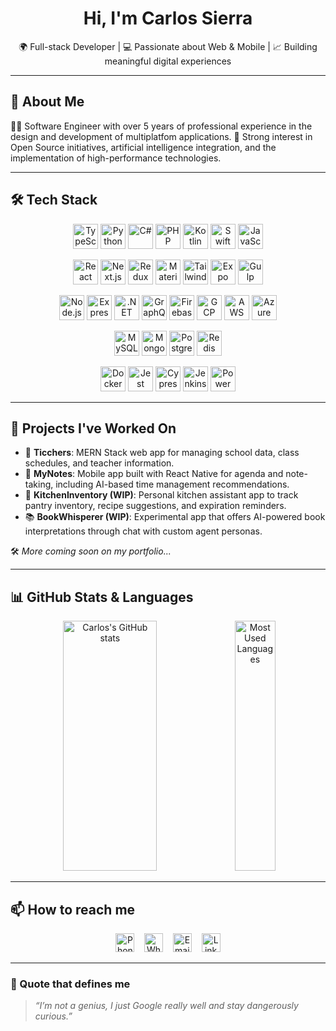 <h1 align="center">Hi, I'm Carlos Sierra</h1>

<p align="center">
  🌍 Full-stack Developer | 💻 Passionate about Web & Mobile | 📈 Building meaningful digital experiences
</p>

---

## 🚀 About Me

👨‍💻 Software Engineer with over 5 years of professional experience in the design and development of multiplatfom applications.
🧠 Strong interest in Open Source initiatives, artificial intelligence integration, and the implementation of high-performance technologies.

---

## 🛠️ Tech Stack

<p align="center">
  <!-- Languages -->
  <a href="https://github.com/microsoft/TypeScript" target="_blank"><img src="https://carlossierrafy24.github.io/dev-utils/icons/languages/typescript.svg" height="40" alt="TypeScript"/></a>
  <a href="https://github.com/python/cpython" target="_blank"><img src="https://carlossierrafy24.github.io/dev-utils/icons/languages/python.svg" height="40" alt="Python"/></a>
  <a href="https://github.com/dotnet/csharplang" target="_blank"><img src="https://carlossierrafy24.github.io/dev-utils/icons/languages/csharp.svg" height="40" alt="C#"/></a>
  <a href="https://github.com/php/php-src" target="_blank"><img src="https://carlossierrafy24.github.io/dev-utils/icons/languages/php.svg" height="40" alt="PHP"/></a>
  <a href="https://github.com/JetBrains/kotlin" target="_blank"><img src="https://carlossierrafy24.github.io/dev-utils/icons/languages/kotlin.svg" height="40" alt="Kotlin"/></a>
  <a href="https://github.com/apple/swift" target="_blank"><img src="https://carlossierrafy24.github.io/dev-utils/icons/languages/swift.svg" height="40" alt="Swift"/></a>
  <a href="https://github.com/tc39" target="_blank"><img src="https://carlossierrafy24.github.io/dev-utils/icons/languages/javascript.svg" height="40" alt="JavaScript"/></a>
</p>

<p align="center">
  <!-- Frontend -->
  <a href="https://github.com/facebook/react" target="_blank"><img src="https://carlossierrafy24.github.io/dev-utils/icons/frontend/react.svg" height="40" alt="React"/></a>
  <a href="https://github.com/vercel/next.js" target="_blank"><img src="https://carlossierrafy24.github.io/dev-utils/icons/frontend/nextjs.svg" height="40" alt="Next.js"/></a>
  <a href="https://github.com/reduxjs/redux" target="_blank"><img src="https://carlossierrafy24.github.io/dev-utils/icons/frontend/redux.svg" height="40" alt="Redux"/></a>
  <a href="https://github.com/mui/material-ui" target="_blank"><img src="https://carlossierrafy24.github.io/dev-utils/icons/frontend/materialui.svg" height="40" alt="MaterialUI"/></a>
  <a href="https://github.com/tailwindlabs/tailwindcss" target="_blank"><img src="https://carlossierrafy24.github.io/dev-utils/icons/frontend/tailwind.svg" height="40" alt="TailwindCSS"/></a>
  <a href="https://github.com/expo/expo" target="_blank"><img src="https://carlossierrafy24.github.io/dev-utils/icons/frontend/expo.svg" height="40" alt="Expo"/></a>
  <a href="https://github.com/gulpjs/gulp" target="_blank"><img src="https://carlossierrafy24.github.io/dev-utils/icons/frontend/gulp.svg" height="40" alt="Gulp"/></a>
</p>

<p align="center">
  <!-- Backend & Cloud -->
  <a href="https://github.com/nodejs/node" target="_blank"><img src="https://carlossierrafy24.github.io/dev-utils/icons/backend/nodejs.svg" height="40" alt="Node.js"/></a>
  <a href="https://github.com/expressjs/express" target="_blank"><img src="https://carlossierrafy24.github.io/dev-utils/icons/backend/express.svg" height="40" alt="Express"/></a>
  <a href="https://github.com/dotnet/runtime" target="_blank"><img src="https://carlossierrafy24.github.io/dev-utils/icons/backend/dotnet.svg" height="40" alt=".NET"/></a>
  <a href="https://github.com/graphql/graphql-js" target="_blank"><img src="https://carlossierrafy24.github.io/dev-utils/icons/backend/graphql.svg" height="40" alt="GraphQL"/></a>
  <a href="https://github.com/firebase/firebase-js-sdk" target="_blank"><img src="https://carlossierrafy24.github.io/dev-utils/icons/cloud/firebase.svg" height="40" alt="Firebase"/></a>
  <a href="https://github.com/googleapis/google-cloud-go" target="_blank"><img src="https://carlossierrafy24.github.io/dev-utils/icons/cloud/gcp.svg" height="40" alt="GCP"/></a>
  <a href="https://github.com/aws/aws-sdk-js" target="_blank"><img src="https://carlossierrafy24.github.io/dev-utils/icons/cloud/aws.svg" height="40" alt="AWS"/></a>
  <a href="https://github.com/Azure/azure-sdk-for-js" target="_blank"><img src="https://carlossierrafy24.github.io/dev-utils/icons/cloud/azure.svg" height="40" alt="Azure"/></a>
</p>

<p align="center">
  <!-- Databases -->
  <a href="https://github.com/mysql/mysql-server" target="_blank"><img src="https://carlossierrafy24.github.io/dev-utils/icons/databases/mysql.svg" height="40" alt="MySQL"/></a>
  <a href="https://github.com/mongodb/mongo" target="_blank"><img src="https://carlossierrafy24.github.io/dev-utils/icons/databases/mongodb.svg" height="40" alt="MongoDB"/></a>
  <a href="https://github.com/postgres/postgres" target="_blank"><img src="https://carlossierrafy24.github.io/dev-utils/icons/databases/postgresql.svg" height="40" alt="PostgreSQL"/></a>
  <a href="https://github.com/redis/redis" target="_blank"><img src="https://carlossierrafy24.github.io/dev-utils/icons/databases/redis.svg" height="40" alt="Redis"/></a>
</p>

<p align="center">
  <!-- Tools & Testing -->
  <a href="https://github.com/docker" target="_blank"><img src="https://carlossierrafy24.github.io/dev-utils/icons/tools/docker.svg" height="40" alt="Docker"/></a>
  <a href="https://github.com/jestjs/jest" target="_blank"><img src="https://carlossierrafy24.github.io/dev-utils/icons/tools/jest.svg" height="40" alt="Jest"/></a>
  <a href="https://github.com/cypress-io/cypress" target="_blank"><img src="https://carlossierrafy24.github.io/dev-utils/icons/tools/cypress.svg" height="40" alt="Cypress"/></a>
  <a href="https://github.com/jenkinsci/jenkins" target="_blank"><img src="https://carlossierrafy24.github.io/dev-utils/icons/tools/jenkins.svg" height="40" alt="Jenkins"/></a>
  <a href="[https://github.com/microsoft/PowerBI-Visuals](https://www.microsoft.com/es-es/power-platform/products/power-bi)" target="_blank"><img src="https://carlossierrafy24.github.io/dev-utils/icons/tools/powerbi.svg" height="40" alt="Power BI"/></a>
</p>

---

## 💼 Projects I've Worked On

- 🏫 **Ticchers**: MERN Stack web app for managing school data, class schedules, and teacher information.
- 📝 **MyNotes**: Mobile app built with React Native for agenda and note-taking, including AI-based time management recommendations.
- 🍳 **KitchenInventory (WIP)**: Personal kitchen assistant app to track pantry inventory, recipe suggestions, and expiration reminders.
- 📚 **BookWhisperer (WIP)**: Experimental app that offers AI-powered book interpretations through chat with custom agent personas.

🛠️ _More coming soon on my portfolio..._

---

## 📊 GitHub Stats & Languages

<p align="center">
  <img 
    src="https://github-readme-stats.vercel.app/api?username=carlossierrafy24&show_icons=true&theme=tokyonight" 
    alt="Carlos's GitHub stats"
    width="54.5%"
    height="400"
  />
  <img 
    src="https://github-readme-stats.vercel.app/api/top-langs/?username=carlossierrafy24&layout=compact&langs_count=8&theme=tokyonight" 
    alt="Most Used Languages"
    width="36%"
    height="400"
  />
</p>

---

## 📫 How to reach me
<p align="center">
  <a href="tel:+573058238019" target="_blank" style="text-decoration:none;">
    <img src="https://carlossierrafy24.github.io/dev-utils/icons/utils/call.svg" alt="Phone" height="30"/>
  </a>  
  <a href="https://wa.me/573058238019?text=Hi,%20Carlos" target="_blank" style="text-decoration:none;">
    <img src="https://carlossierrafy24.github.io/dev-utils/icons/utils/whatsapp.svg" alt="WhatsApp" height="30"/>
  </a>  
  <a href="mailto:carlossierrafy@gmail.com" target="_blank" style="text-decoration:none;">
    <img src="https://cdn.jsdelivr.net/gh/devicons/devicon/icons/google/google-original.svg" alt="Email" height="30"/>
  </a>  
  <a href="https://www.linkedin.com/in/carlossierrafy" target="_blank" style="text-decoration:none;">
    <img src="https://cdn.jsdelivr.net/gh/devicons/devicon/icons/linkedin/linkedin-original.svg" alt="LinkedIn" height="30"/>
  </a>
</p>

---
### 🧠 Quote that defines me

> _“I’m not a genius, I just Google really well and stay dangerously curious.”_
